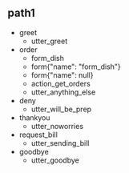 ## path1
* greet
  - utter_greet
* order
  - form_dish
  - form{"name": "form_dish"}
  - form{"name": null}
  - action_get_orders
  - utter_anything_else
* deny
  - utter_will_be_prep
* thankyou
  - utter_noworries
* request_bill
  - utter_sending_bill
* goodbye
  - utter_goodbye

